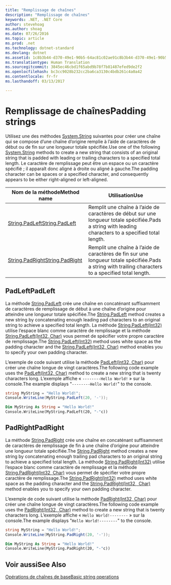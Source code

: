 ```yaml
---
title: "Remplissage de chaînes"
description: "Remplissage de chaînes"
keywords: .NET, .NET Core
author: stevehoag
ms.author: shoag
ms.date: 07/26/2016
ms.topic: article
ms.prod: .net
ms.technology: dotnet-standard
ms.devlang: dotnet
ms.assetid: 1c8b3b44-d370-49e1-90b5-64ac81c02ae91c8b3b44-d370-49e1-90b5-64ac81c02ae9
ms.translationtype: Human Translation
ms.sourcegitcommit: 3845ec46cbd1f65abd9b78f7b81487efed9de2f2
ms.openlocfilehash: bc3cc9028b232cc2ba6ca3130c4bdb261c4a0a42
ms.contentlocale: fr-fr
ms.lasthandoff: 03/13/2017

---
```


# <a name="padding-strings"></a><span data-ttu-id="10a07-104">Remplissage de chaînes</span><span class="sxs-lookup"><span data-stu-id="10a07-104">Padding strings</span></span>

<span data-ttu-id="10a07-105">Utilisez une des méthodes [System.String](xref:System.String) suivantes pour créer une chaîne qui se compose d’une chaîne d’origine remplie à l’aide de caractères de début ou de fin sur une longueur totale spécifiée.</span><span class="sxs-lookup"><span data-stu-id="10a07-105">Use one of the following [System.String](xref:System.String) methods to create a new string that consists of an original string that is padded with leading or trailing characters to a specified total length.</span></span> <span data-ttu-id="10a07-106">Le caractère de remplissage peut être un espace ou un caractère spécifié ; il apparaît donc aligné à droite ou aligné à gauche.</span><span class="sxs-lookup"><span data-stu-id="10a07-106">The padding character can be spaces or a specified character, and consequently appears to be either right-aligned or left-aligned.</span></span>

<span data-ttu-id="10a07-107">Nom de la méthode</span><span class="sxs-lookup"><span data-stu-id="10a07-107">Method name</span></span> | <span data-ttu-id="10a07-108">Utilisation</span><span class="sxs-lookup"><span data-stu-id="10a07-108">Use</span></span>
----------- | ---
<span data-ttu-id="10a07-109">[String.PadLeft](xref:System.String.PadLeft(System.Int32))</span><span class="sxs-lookup"><span data-stu-id="10a07-109">[String.PadLeft](xref:System.String.PadLeft(System.Int32))</span></span> | <span data-ttu-id="10a07-110">Remplit une chaîne à l’aide de caractères de début sur une longueur totale spécifiée.</span><span class="sxs-lookup"><span data-stu-id="10a07-110">Pads a string with leading characters to a specified total length.</span></span>
<span data-ttu-id="10a07-111">[String.PadRight](xref:System.String.PadRight(System.Int32))</span><span class="sxs-lookup"><span data-stu-id="10a07-111">[String.PadRight](xref:System.String.PadRight(System.Int32))</span></span> | <span data-ttu-id="10a07-112">Remplit une chaîne à l’aide de caractères de fin sur une longueur totale spécifiée.</span><span class="sxs-lookup"><span data-stu-id="10a07-112">Pads a string with trailing characters to a specified total length.</span></span>

## <a name="padleft"></a><span data-ttu-id="10a07-113">PadLeft</span><span class="sxs-lookup"><span data-stu-id="10a07-113">PadLeft</span></span>

<span data-ttu-id="10a07-114">La méthode [String.PadLeft](xref:System.String.PadLeft(System.Int32)) crée une chaîne en concaténant suffisamment de caractères de remplissage de début à une chaîne d’origine pour atteindre une longueur totale spécifiée.</span><span class="sxs-lookup"><span data-stu-id="10a07-114">The [String.PadLeft](xref:System.String.PadLeft(System.Int32)) method creates a new string by concatenating enough leading pad characters to an original string to achieve a specified total length.</span></span> <span data-ttu-id="10a07-115">La méthode [String.PadLeft(Int32)](xref:System.String.PadLeft(System.Int32)) utilise l’espace blanc comme caractère de remplissage et la méthode [String.PadLeft(Int32, Char)](xref:System.String.PadLeft(System.Int32,System.Char)) vous permet de spécifier votre propre caractère de remplissage.</span><span class="sxs-lookup"><span data-stu-id="10a07-115">The [String.PadLeft(Int32)](xref:System.String.PadLeft(System.Int32)) method uses white space as the padding character and the [String.PadLeft(Int32, Char)](xref:System.String.PadLeft(System.Int32,System.Char)) method enables you to specify your own padding character.</span></span>

<span data-ttu-id="10a07-116">L’exemple de code suivant utilise la méthode [PadLeft(Int32, Char)](xref:System.String.PadLeft(System.Int32,System.Char)) pour créer une chaîne longue de vingt caractères.</span><span class="sxs-lookup"><span data-stu-id="10a07-116">The following code example uses the [PadLeft(Int32, Char)](xref:System.String.PadLeft(System.Int32,System.Char)) method to create a new string that is twenty characters long.</span></span> <span data-ttu-id="10a07-117">L’exemple affiche « `--------Hello World!` » sur la console.</span><span class="sxs-lookup"><span data-stu-id="10a07-117">The example displays "`--------Hello World!`" to the console.</span></span>

```csharp
string MyString = "Hello World!";
Console.WriteLine(MyString.PadLeft(20, '-'));
```

```vb
Dim MyString As String = "Hello World!"
Console.WriteLine(MyString.PadLeft(20, "-"c))
```

## <a name="padright"></a><span data-ttu-id="10a07-118">PadRight</span><span class="sxs-lookup"><span data-stu-id="10a07-118">PadRight</span></span>

<span data-ttu-id="10a07-119">La méthode [String.PadRight](xref:System.String.PadRight(System.Int32)) crée une chaîne en concaténant suffisamment de caractères de remplissage de fin à une chaîne d’origine pour atteindre une longueur totale spécifiée.</span><span class="sxs-lookup"><span data-stu-id="10a07-119">The [String.PadRight](xref:System.String.PadRight(System.Int32)) method creates a new string by concatenating enough trailing pad characters to an original string to achieve a specified total length.</span></span> <span data-ttu-id="10a07-120">La méthode [String.PadRight(Int32)](xref:System.String.PadRight(System.Int32)) utilise l’espace blanc comme caractère de remplissage et la méthode [String.PadRight(Int32, Char)](xref:System.String.PadRight(System.Int32,System.Char)) vous permet de spécifier votre propre caractère de remplissage.</span><span class="sxs-lookup"><span data-stu-id="10a07-120">The [String.PadRight(Int32)](xref:System.String.PadRight(System.Int32)) method uses white space as the padding character and the [String.PadRight(Int32, Char)](xref:System.String.PadRight(System.Int32,System.Char)) method enables you to specify your own padding character.</span></span>

<span data-ttu-id="10a07-121">L’exemple de code suivant utilise la méthode [PadRight(Int32, Char)](xref:System.String.PadRight(System.Int32,System.Char)) pour créer une chaîne longue de vingt caractères.</span><span class="sxs-lookup"><span data-stu-id="10a07-121">The following code example uses the [PadRight(Int32, Char)](xref:System.String.PadRight(System.Int32,System.Char)) method to create a new string that is twenty characters long.</span></span> <span data-ttu-id="10a07-122">L’exemple affiche « `Hello World!--------` » sur la console.</span><span class="sxs-lookup"><span data-stu-id="10a07-122">The example displays "`Hello World!--------`" to the console.</span></span>

```csharp
string MyString = "Hello World!";
Console.WriteLine(MyString.PadRight(20, '-'));
```

```vb
Dim MyString As String = "Hello World!"
Console.WriteLine(MyString.PadRight(20, "-"c))
```

## <a name="see-also"></a><span data-ttu-id="10a07-123">Voir aussi</span><span class="sxs-lookup"><span data-stu-id="10a07-123">See Also</span></span>

[<span data-ttu-id="10a07-124">Opérations de chaînes de base</span><span class="sxs-lookup"><span data-stu-id="10a07-124">Basic string operations</span></span>](basic-string-operations.md)


